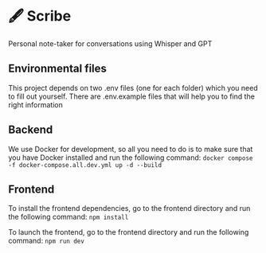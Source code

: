 # 🖋️ Scribe
Personal note-taker for conversations using Whisper and GPT

## Environmental files
This project depends on two .env files (one for each folder) which you need to fill out yourself. There are .env.example files that will help you to find the right information

## Backend
We use Docker for development, so all you need to do is to make sure that you have Docker installed and run the following command:
`docker compose -f docker-compose.all.dev.yml up -d --build`

## Frontend
To install the frontend dependencies, go to the frontend directory and run the following command:
`npm install`

To launch the frontend, go to the frontend directory and run the following command:
`npm run dev`
